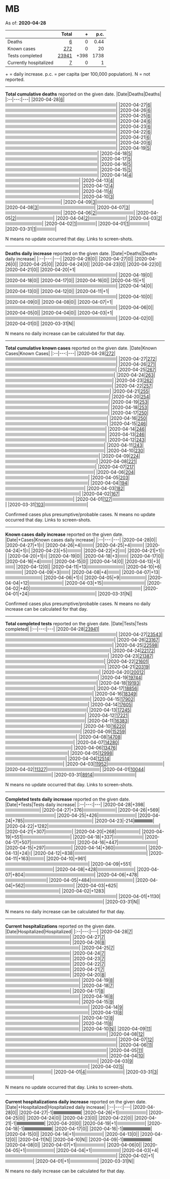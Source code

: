 # MB

As of: **2020-04-28**

||Total|+|p.c.|
|--|---:|---:|---:|
|Deaths|[6](https://github.com/johanley/covid-19-canada/blob/master/data/screenshots/2020-04-28_21h15mADT/mb.png)|0|0.44|
|Known cases|[272](https://github.com/johanley/covid-19-canada/blob/master/data/screenshots/2020-04-28_21h15mADT/mb.png)|0|20|
|Tests completed|[23941](https://github.com/johanley/covid-19-canada/blob/master/data/screenshots/2020-04-28_21h15mADT/mb.png)|+398|1738|
|Currently hospitalized|[7](https://github.com/johanley/covid-19-canada/blob/master/data/screenshots/2020-04-28_21h15mADT/mb.png)|0|1|

\+ = daily increase.
p.c. = per capita (per 100,000 population).
N = not reported.



***

**Total cumulative deaths** reported on the given date.
|Date|Deaths|Deaths|
|:--|---:|---|
|2020-04-28|[6](https://github.com/johanley/covid-19-canada/blob/master/data/screenshots/2020-04-28_21h15mADT/mb.png)|<img src='bar.png' height='10' width='350' title='6'>|
|2020-04-27|[6](https://github.com/johanley/covid-19-canada/blob/master/data/screenshots/2020-04-27_21h15mADT/mb.png)|<img src='bar.png' height='10' width='350' title='6'>|
|2020-04-26|[6](https://github.com/johanley/covid-19-canada/blob/master/data/screenshots/2020-04-26_21h00mADT/mb.png)|<img src='bar.png' height='10' width='350' title='6'>|
|2020-04-25|[6](https://github.com/johanley/covid-19-canada/blob/master/data/screenshots/2020-04-25_21h30mADT/mb.png)|<img src='bar.png' height='10' width='350' title='6'>|
|2020-04-24|[6](https://github.com/johanley/covid-19-canada/blob/master/data/screenshots/2020-04-24_21h15mADT/mb.png)|<img src='bar.png' height='10' width='350' title='6'>|
|2020-04-23|[6](https://github.com/johanley/covid-19-canada/blob/master/data/screenshots/2020-04-23_21h30mADT/mb.png)|<img src='bar.png' height='10' width='350' title='6'>|
|2020-04-22|[6](https://github.com/johanley/covid-19-canada/blob/master/data/screenshots/2020-04-22_21h30mADT/mb.png)|<img src='bar.png' height='10' width='350' title='6'>|
|2020-04-21|[6](https://github.com/johanley/covid-19-canada/blob/master/data/screenshots/2020-04-21_21h30mADT/mb.png)|<img src='bar.png' height='10' width='350' title='6'>|
|2020-04-20|[6](https://github.com/johanley/covid-19-canada/blob/master/data/screenshots/2020-04-20_21h15mADT/mb.png)|<img src='bar.png' height='10' width='350' title='6'>|
|2020-04-19|[5](https://github.com/johanley/covid-19-canada/blob/master/data/screenshots/2020-04-19_19h30mADT/mb.png)|<img src='bar.png' height='10' width='291' title='5'>|
|2020-04-18|[5](https://github.com/johanley/covid-19-canada/blob/master/data/screenshots/2020-04-18_21h30mADT/mb.png)|<img src='bar.png' height='10' width='291' title='5'>|
|2020-04-17|[5](https://github.com/johanley/covid-19-canada/blob/master/data/screenshots/2020-04-17_21h00mADT/mb.png)|<img src='bar.png' height='10' width='291' title='5'>|
|2020-04-16|[5](https://github.com/johanley/covid-19-canada/blob/master/data/screenshots/2020-04-16_21h00mADT/mb.png)|<img src='bar.png' height='10' width='291' title='5'>|
|2020-04-15|[5](https://github.com/johanley/covid-19-canada/blob/master/data/screenshots/2020-04-15_21h00mADT/mb.png)|<img src='bar.png' height='10' width='291' title='5'>|
|2020-04-14|[4](https://github.com/johanley/covid-19-canada/blob/master/data/screenshots/2020-04-14_21h00mADT/mb.png)|<img src='bar.png' height='10' width='233' title='4'>|
|2020-04-13|[4](https://github.com/johanley/covid-19-canada/blob/master/data/screenshots/2020-04-13_21h00mADT/mb.png)|<img src='bar.png' height='10' width='233' title='4'>|
|2020-04-12|[4](https://github.com/johanley/covid-19-canada/blob/master/data/screenshots/2020-04-12_21h30mADT/mb.png)|<img src='bar.png' height='10' width='233' title='4'>|
|2020-04-11|[4](https://github.com/johanley/covid-19-canada/blob/master/data/screenshots/2020-04-11_21h00mADT/mb.png)|<img src='bar.png' height='10' width='233' title='4'>|
|2020-04-10|[3](https://github.com/johanley/covid-19-canada/blob/master/data/screenshots/2020-04-10_21h30mADT/mb.png)|<img src='bar.png' height='10' width='175' title='3'>|
|2020-04-09|[3](https://github.com/johanley/covid-19-canada/blob/master/data/screenshots/2020-04-09_22h00mADT/mb.png)|<img src='bar.png' height='10' width='175' title='3'>|
|2020-04-08|[3](https://github.com/johanley/covid-19-canada/blob/master/data/screenshots/2020-04-08_21h30mADT/mb.png)|<img src='bar.png' height='10' width='175' title='3'>|
|2020-04-07|[3](https://github.com/johanley/covid-19-canada/blob/master/data/screenshots/2020-04-07_21h45mADT/mb.png)|<img src='bar.png' height='10' width='175' title='3'>|
|2020-04-06|[2](https://github.com/johanley/covid-19-canada/blob/master/data/screenshots/2020-04-06_21h45mADT/mb.png)|<img src='bar.png' height='10' width='116' title='2'>|
|2020-04-05|[2](https://github.com/johanley/covid-19-canada/blob/master/data/screenshots/2020-04-05_21h30mADT/mb.png)|<img src='bar.png' height='10' width='116' title='2'>|
|2020-04-04|[2](https://github.com/johanley/covid-19-canada/blob/master/data/screenshots/2020-04-04_21h00mADT/mb.png)|<img src='bar.png' height='10' width='116' title='2'>|
|2020-04-03|[2](https://github.com/johanley/covid-19-canada/blob/master/data/screenshots/2020-04-03_21h30mADT/mb.png)|<img src='bar.png' height='10' width='116' title='2'>|
|2020-04-02|[1](https://github.com/johanley/covid-19-canada/blob/master/data/screenshots/2020-04-02_22h00mADT/mb.png)|<img src='bar.png' height='10' width='58' title='1'>|
|2020-04-01|[1](https://github.com/johanley/covid-19-canada/blob/master/data/screenshots/2020-04-01_22h00mADT/mb.png)|<img src='bar.png' height='10' width='58' title='1'>|
|2020-03-31|[1](https://github.com/johanley/covid-19-canada/blob/master/data/screenshots/2020-03-31_22h00mADT/mb.png)|<img src='bar.png' height='10' width='58' title='1'>|


N means no update occurred that day. Links to screen-shots.


***

**Deaths daily increase** reported on the given date.
|Date|+Deaths|Deaths daily increase|
|:--|---:|---|
|2020-04-28|0|<img src='bar.png' height='10' width='0' title='0'>|
|2020-04-27|0|<img src='bar.png' height='10' width='0' title='0'>|
|2020-04-26|0|<img src='bar.png' height='10' width='0' title='0'>|
|2020-04-25|0|<img src='bar.png' height='10' width='0' title='0'>|
|2020-04-24|0|<img src='bar.png' height='10' width='0' title='0'>|
|2020-04-23|0|<img src='bar.png' height='10' width='0' title='0'>|
|2020-04-22|0|<img src='bar.png' height='10' width='0' title='0'>|
|2020-04-21|0|<img src='bar.png' height='10' width='0' title='0'>|
|2020-04-20|+1|<img src='bar.png' height='10' width='350' title='1'>|
|2020-04-19|0|<img src='bar.png' height='10' width='0' title='0'>|
|2020-04-18|0|<img src='bar.png' height='10' width='0' title='0'>|
|2020-04-17|0|<img src='bar.png' height='10' width='0' title='0'>|
|2020-04-16|0|<img src='bar.png' height='10' width='0' title='0'>|
|2020-04-15|+1|<img src='bar.png' height='10' width='350' title='1'>|
|2020-04-14|0|<img src='bar.png' height='10' width='0' title='0'>|
|2020-04-13|0|<img src='bar.png' height='10' width='0' title='0'>|
|2020-04-12|0|<img src='bar.png' height='10' width='0' title='0'>|
|2020-04-11|+1|<img src='bar.png' height='10' width='350' title='1'>|
|2020-04-10|0|<img src='bar.png' height='10' width='0' title='0'>|
|2020-04-09|0|<img src='bar.png' height='10' width='0' title='0'>|
|2020-04-08|0|<img src='bar.png' height='10' width='0' title='0'>|
|2020-04-07|+1|<img src='bar.png' height='10' width='350' title='1'>|
|2020-04-06|0|<img src='bar.png' height='10' width='0' title='0'>|
|2020-04-05|0|<img src='bar.png' height='10' width='0' title='0'>|
|2020-04-04|0|<img src='bar.png' height='10' width='0' title='0'>|
|2020-04-03|+1|<img src='bar.png' height='10' width='350' title='1'>|
|2020-04-02|0|<img src='bar.png' height='10' width='0' title='0'>|
|2020-04-01|0|<img src='bar.png' height='10' width='0' title='0'>|
|2020-03-31|N|<img src='bar.png' height='10' width='0' title='N'>|


N means no daily increase can be calculated for that day.




***

**Total cumulative known cases** reported on the given date.
|Date|Known Cases|Known Cases|
|:--|---:|---|
|2020-04-28|[272](https://github.com/johanley/covid-19-canada/blob/master/data/screenshots/2020-04-28_21h15mADT/mb.png)|<img src='bar.png' height='10' width='350' title='272'>|
|2020-04-27|[272](https://github.com/johanley/covid-19-canada/blob/master/data/screenshots/2020-04-27_21h15mADT/mb.png)|<img src='bar.png' height='10' width='350' title='272'>|
|2020-04-26|[271](https://github.com/johanley/covid-19-canada/blob/master/data/screenshots/2020-04-26_21h00mADT/mb.png)|<img src='bar.png' height='10' width='348' title='271'>|
|2020-04-25|[267](https://github.com/johanley/covid-19-canada/blob/master/data/screenshots/2020-04-25_21h30mADT/mb.png)|<img src='bar.png' height='10' width='343' title='267'>|
|2020-04-24|[263](https://github.com/johanley/covid-19-canada/blob/master/data/screenshots/2020-04-24_21h15mADT/mb.png)|<img src='bar.png' height='10' width='338' title='263'>|
|2020-04-23|[262](https://github.com/johanley/covid-19-canada/blob/master/data/screenshots/2020-04-23_21h30mADT/mb.png)|<img src='bar.png' height='10' width='337' title='262'>|
|2020-04-22|[257](https://github.com/johanley/covid-19-canada/blob/master/data/screenshots/2020-04-22_21h30mADT/mb.png)|<img src='bar.png' height='10' width='330' title='257'>|
|2020-04-21|[255](https://github.com/johanley/covid-19-canada/blob/master/data/screenshots/2020-04-21_21h30mADT/mb.png)|<img src='bar.png' height='10' width='328' title='255'>|
|2020-04-20|[254](https://github.com/johanley/covid-19-canada/blob/master/data/screenshots/2020-04-20_21h15mADT/mb.png)|<img src='bar.png' height='10' width='326' title='254'>|
|2020-04-19|[253](https://github.com/johanley/covid-19-canada/blob/master/data/screenshots/2020-04-19_19h30mADT/mb.png)|<img src='bar.png' height='10' width='325' title='253'>|
|2020-04-18|[253](https://github.com/johanley/covid-19-canada/blob/master/data/screenshots/2020-04-18_21h30mADT/mb.png)|<img src='bar.png' height='10' width='325' title='253'>|
|2020-04-17|[250](https://github.com/johanley/covid-19-canada/blob/master/data/screenshots/2020-04-17_21h00mADT/mb.png)|<img src='bar.png' height='10' width='321' title='250'>|
|2020-04-16|[250](https://github.com/johanley/covid-19-canada/blob/master/data/screenshots/2020-04-16_21h00mADT/mb.png)|<img src='bar.png' height='10' width='321' title='250'>|
|2020-04-15|[246](https://github.com/johanley/covid-19-canada/blob/master/data/screenshots/2020-04-15_21h00mADT/mb.png)|<img src='bar.png' height='10' width='316' title='246'>|
|2020-04-14|[246](https://github.com/johanley/covid-19-canada/blob/master/data/screenshots/2020-04-14_21h00mADT/mb.png)|<img src='bar.png' height='10' width='316' title='246'>|
|2020-04-13|[246](https://github.com/johanley/covid-19-canada/blob/master/data/screenshots/2020-04-13_21h00mADT/mb.png)|<img src='bar.png' height='10' width='316' title='246'>|
|2020-04-12|[243](https://github.com/johanley/covid-19-canada/blob/master/data/screenshots/2020-04-12_21h30mADT/mb.png)|<img src='bar.png' height='10' width='312' title='243'>|
|2020-04-11|[243](https://github.com/johanley/covid-19-canada/blob/master/data/screenshots/2020-04-11_21h00mADT/mb.png)|<img src='bar.png' height='10' width='312' title='243'>|
|2020-04-10|[230](https://github.com/johanley/covid-19-canada/blob/master/data/screenshots/2020-04-10_21h30mADT/mb.png)|<img src='bar.png' height='10' width='295' title='230'>|
|2020-04-09|[224](https://github.com/johanley/covid-19-canada/blob/master/data/screenshots/2020-04-09_22h00mADT/mb.png)|<img src='bar.png' height='10' width='288' title='224'>|
|2020-04-08|[221](https://github.com/johanley/covid-19-canada/blob/master/data/screenshots/2020-04-08_21h30mADT/mb.png)|<img src='bar.png' height='10' width='284' title='221'>|
|2020-04-07|[217](https://github.com/johanley/covid-19-canada/blob/master/data/screenshots/2020-04-07_21h45mADT/mb.png)|<img src='bar.png' height='10' width='279' title='217'>|
|2020-04-06|[204](https://github.com/johanley/covid-19-canada/blob/master/data/screenshots/2020-04-06_21h45mADT/mb.png)|<img src='bar.png' height='10' width='262' title='204'>|
|2020-04-05|[203](https://github.com/johanley/covid-19-canada/blob/master/data/screenshots/2020-04-05_21h30mADT/mb.png)|<img src='bar.png' height='10' width='261' title='203'>|
|2020-04-04|[194](https://github.com/johanley/covid-19-canada/blob/master/data/screenshots/2020-04-04_21h00mADT/mb.png)|<img src='bar.png' height='10' width='249' title='194'>|
|2020-04-03|[182](https://github.com/johanley/covid-19-canada/blob/master/data/screenshots/2020-04-03_21h30mADT/mb.png)|<img src='bar.png' height='10' width='234' title='182'>|
|2020-04-02|[167](https://github.com/johanley/covid-19-canada/blob/master/data/screenshots/2020-04-02_22h00mADT/mb.png)|<img src='bar.png' height='10' width='214' title='167'>|
|2020-04-01|[127](https://github.com/johanley/covid-19-canada/blob/master/data/screenshots/2020-04-01_22h00mADT/mb.png)|<img src='bar.png' height='10' width='163' title='127'>|
|2020-03-31|[103](https://github.com/johanley/covid-19-canada/blob/master/data/screenshots/2020-03-31_22h00mADT/mb.png)|<img src='bar.png' height='10' width='132' title='103'>|


Confirmed cases plus presumptive/probable cases. N means no update occurred that day. Links to screen-shots.

***

**Known cases daily increase** reported on the given date.
|Date|+Cases|Known cases daily increase|
|:--|---:|---|
|2020-04-28|0|<img src='bar.png' height='10' width='0' title='0'>|
|2020-04-27|+1|<img src='bar.png' height='10' width='8' title='1'>|
|2020-04-26|+4|<img src='bar.png' height='10' width='35' title='4'>|
|2020-04-25|+4|<img src='bar.png' height='10' width='35' title='4'>|
|2020-04-24|+1|<img src='bar.png' height='10' width='8' title='1'>|
|2020-04-23|+5|<img src='bar.png' height='10' width='43' title='5'>|
|2020-04-22|+2|<img src='bar.png' height='10' width='17' title='2'>|
|2020-04-21|+1|<img src='bar.png' height='10' width='8' title='1'>|
|2020-04-20|+1|<img src='bar.png' height='10' width='8' title='1'>|
|2020-04-19|0|<img src='bar.png' height='10' width='0' title='0'>|
|2020-04-18|+3|<img src='bar.png' height='10' width='26' title='3'>|
|2020-04-17|0|<img src='bar.png' height='10' width='0' title='0'>|
|2020-04-16|+4|<img src='bar.png' height='10' width='35' title='4'>|
|2020-04-15|0|<img src='bar.png' height='10' width='0' title='0'>|
|2020-04-14|0|<img src='bar.png' height='10' width='0' title='0'>|
|2020-04-13|+3|<img src='bar.png' height='10' width='26' title='3'>|
|2020-04-12|0|<img src='bar.png' height='10' width='0' title='0'>|
|2020-04-11|+13|<img src='bar.png' height='10' width='113' title='13'>|
|2020-04-10|+6|<img src='bar.png' height='10' width='52' title='6'>|
|2020-04-09|+3|<img src='bar.png' height='10' width='26' title='3'>|
|2020-04-08|+4|<img src='bar.png' height='10' width='35' title='4'>|
|2020-04-07|+13|<img src='bar.png' height='10' width='113' title='13'>|
|2020-04-06|+1|<img src='bar.png' height='10' width='8' title='1'>|
|2020-04-05|+9|<img src='bar.png' height='10' width='78' title='9'>|
|2020-04-04|+12|<img src='bar.png' height='10' width='105' title='12'>|
|2020-04-03|+15|<img src='bar.png' height='10' width='131' title='15'>|
|2020-04-02|+40|<img src='bar.png' height='10' width='350' title='40'>|
|2020-04-01|+24|<img src='bar.png' height='10' width='210' title='24'>|
|2020-03-31|N|<img src='bar.png' height='10' width='0' title='N'>|


Confirmed cases plus presumptive/probable cases. 
N means no daily increase can be calculated for that day.

***




**Total completed tests** reported on the given date.
|Date|Tests|Tests completed|
|:--|---:|---|
|2020-04-28|[23941](https://github.com/johanley/covid-19-canada/blob/master/data/screenshots/2020-04-28_21h15mADT/mb.png)|<img src='bar.png' height='10' width='350' title='23941'>|
|2020-04-27|[23543](https://github.com/johanley/covid-19-canada/blob/master/data/screenshots/2020-04-27_21h15mADT/mb.png)|<img src='bar.png' height='10' width='344' title='23543'>|
|2020-04-26|[23167](https://github.com/johanley/covid-19-canada/blob/master/data/screenshots/2020-04-26_21h00mADT/mb.png)|<img src='bar.png' height='10' width='338' title='23167'>|
|2020-04-25|[22598](https://github.com/johanley/covid-19-canada/blob/master/data/screenshots/2020-04-25_21h30mADT/mb.png)|<img src='bar.png' height='10' width='330' title='22598'>|
|2020-04-24|[22172](https://github.com/johanley/covid-19-canada/blob/master/data/screenshots/2020-04-24_21h15mADT/mb.png)|<img src='bar.png' height='10' width='324' title='22172'>|
|2020-04-23|[21387](https://github.com/johanley/covid-19-canada/blob/master/data/screenshots/2020-04-23_21h30mADT/mb.png)|<img src='bar.png' height='10' width='312' title='21387'>|
|2020-04-22|[21601](https://github.com/johanley/covid-19-canada/blob/master/data/screenshots/2020-04-22_21h30mADT/mb.png)|<img src='bar.png' height='10' width='315' title='21601'>|
|2020-04-21|[20319](https://github.com/johanley/covid-19-canada/blob/master/data/screenshots/2020-04-21_21h30mADT/mb.png)|<img src='bar.png' height='10' width='297' title='20319'>|
|2020-04-20|[20012](https://github.com/johanley/covid-19-canada/blob/master/data/screenshots/2020-04-20_21h15mADT/mb.png)|<img src='bar.png' height='10' width='292' title='20012'>|
|2020-04-19|[19744](https://github.com/johanley/covid-19-canada/blob/master/data/screenshots/2020-04-19_19h30mADT/mb.png)|<img src='bar.png' height='10' width='288' title='19744'>|
|2020-04-18|[19193](https://github.com/johanley/covid-19-canada/blob/master/data/screenshots/2020-04-18_21h30mADT/mb.png)|<img src='bar.png' height='10' width='280' title='19193'>|
|2020-04-17|[18856](https://github.com/johanley/covid-19-canada/blob/master/data/screenshots/2020-04-17_21h00mADT/mb.png)|<img src='bar.png' height='10' width='275' title='18856'>|
|2020-04-16|[18349](https://github.com/johanley/covid-19-canada/blob/master/data/screenshots/2020-04-16_21h00mADT/mb.png)|<img src='bar.png' height='10' width='268' title='18349'>|
|2020-04-15|[17902](https://github.com/johanley/covid-19-canada/blob/master/data/screenshots/2020-04-15_21h00mADT/mb.png)|<img src='bar.png' height='10' width='261' title='17902'>|
|2020-04-14|[17605](https://github.com/johanley/covid-19-canada/blob/master/data/screenshots/2020-04-14_21h00mADT/mb.png)|<img src='bar.png' height='10' width='257' title='17605'>|
|2020-04-13|[17245](https://github.com/johanley/covid-19-canada/blob/master/data/screenshots/2020-04-13_21h00mADT/mb.png)|<img src='bar.png' height='10' width='252' title='17245'>|
|2020-04-12|[17221](https://github.com/johanley/covid-19-canada/blob/master/data/screenshots/2020-04-12_21h30mADT/mb.png)|<img src='bar.png' height='10' width='251' title='17221'>|
|2020-04-11|[16383](https://github.com/johanley/covid-19-canada/blob/master/data/screenshots/2020-04-11_21h00mADT/mb.png)|<img src='bar.png' height='10' width='239' title='16383'>|
|2020-04-10|[16220](https://github.com/johanley/covid-19-canada/blob/master/data/screenshots/2020-04-10_21h30mADT/mb.png)|<img src='bar.png' height='10' width='237' title='16220'>|
|2020-04-09|[15259](https://github.com/johanley/covid-19-canada/blob/master/data/screenshots/2020-04-09_22h00mADT/mb.png)|<img src='bar.png' height='10' width='223' title='15259'>|
|2020-04-08|[14708](https://github.com/johanley/covid-19-canada/blob/master/data/screenshots/2020-04-08_21h30mADT/mb.png)|<img src='bar.png' height='10' width='215' title='14708'>|
|2020-04-07|[14280](https://github.com/johanley/covid-19-canada/blob/master/data/screenshots/2020-04-07_21h45mADT/mb.png)|<img src='bar.png' height='10' width='208' title='14280'>|
|2020-04-06|[13476](https://github.com/johanley/covid-19-canada/blob/master/data/screenshots/2020-04-06_21h45mADT/mb.png)|<img src='bar.png' height='10' width='197' title='13476'>|
|2020-04-05|[12998](https://github.com/johanley/covid-19-canada/blob/master/data/screenshots/2020-04-05_21h30mADT/mb.png)|<img src='bar.png' height='10' width='190' title='12998'>|
|2020-04-04|[12514](https://github.com/johanley/covid-19-canada/blob/master/data/screenshots/2020-04-04_21h00mADT/mb.png)|<img src='bar.png' height='10' width='182' title='12514'>|
|2020-04-03|[11952](https://github.com/johanley/covid-19-canada/blob/master/data/screenshots/2020-04-03_21h30mADT/mb.png)|<img src='bar.png' height='10' width='174' title='11952'>|
|2020-04-02|[11327](https://github.com/johanley/covid-19-canada/blob/master/data/screenshots/2020-04-02_22h00mADT/mb.png)|<img src='bar.png' height='10' width='165' title='11327'>|
|2020-04-01|[10044](https://github.com/johanley/covid-19-canada/blob/master/data/screenshots/2020-04-01_22h00mADT/mb.png)|<img src='bar.png' height='10' width='146' title='10044'>|
|2020-03-31|[8914](https://github.com/johanley/covid-19-canada/blob/master/data/screenshots/2020-03-31_22h00mADT/mb.png)|<img src='bar.png' height='10' width='130' title='8914'>|


N means no update occurred that day. Links to screen-shots.

***

**Completed tests daily increase** reported on the given date.
|Date|+Tests|Tests daily increase|
|:--|---:|---|
|2020-04-28|+398|<img src='bar.png' height='10' width='108' title='398'>|
|2020-04-27|+376|<img src='bar.png' height='10' width='102' title='376'>|
|2020-04-26|+569|<img src='bar.png' height='10' width='155' title='569'>|
|2020-04-25|+426|<img src='bar.png' height='10' width='116' title='426'>|
|2020-04-24|+785|<img src='bar.png' height='10' width='214' title='785'>|
|2020-04-23|-214|<img src='negative.png' height='10' width='58' title='-214'>|
|2020-04-22|+1282|<img src='bar.png' height='10' width='349' title='1282'>|
|2020-04-21|+307|<img src='bar.png' height='10' width='83' title='307'>|
|2020-04-20|+268|<img src='bar.png' height='10' width='73' title='268'>|
|2020-04-19|+551|<img src='bar.png' height='10' width='150' title='551'>|
|2020-04-18|+337|<img src='bar.png' height='10' width='91' title='337'>|
|2020-04-17|+507|<img src='bar.png' height='10' width='138' title='507'>|
|2020-04-16|+447|<img src='bar.png' height='10' width='121' title='447'>|
|2020-04-15|+297|<img src='bar.png' height='10' width='81' title='297'>|
|2020-04-14|+360|<img src='bar.png' height='10' width='98' title='360'>|
|2020-04-13|+24|<img src='bar.png' height='10' width='6' title='24'>|
|2020-04-12|+838|<img src='bar.png' height='10' width='228' title='838'>|
|2020-04-11|+163|<img src='bar.png' height='10' width='44' title='163'>|
|2020-04-10|+961|<img src='bar.png' height='10' width='262' title='961'>|
|2020-04-09|+551|<img src='bar.png' height='10' width='150' title='551'>|
|2020-04-08|+428|<img src='bar.png' height='10' width='116' title='428'>|
|2020-04-07|+804|<img src='bar.png' height='10' width='219' title='804'>|
|2020-04-06|+478|<img src='bar.png' height='10' width='130' title='478'>|
|2020-04-05|+484|<img src='bar.png' height='10' width='132' title='484'>|
|2020-04-04|+562|<img src='bar.png' height='10' width='153' title='562'>|
|2020-04-03|+625|<img src='bar.png' height='10' width='170' title='625'>|
|2020-04-02|+1283|<img src='bar.png' height='10' width='350' title='1283'>|
|2020-04-01|+1130|<img src='bar.png' height='10' width='308' title='1130'>|
|2020-03-31|N|<img src='bar.png' height='10' width='0' title='N'>|


N means no daily increase can be calculated for that day.

***


**Current hospitalizations** reported on the given date.
|Date|Hospitalized|Hospitalized|
|:--|---:|---|
|2020-04-28|[7](https://github.com/johanley/covid-19-canada/blob/master/data/screenshots/2020-04-28_21h15mADT/mb.png)|<img src='bar.png' height='10' width='204' title='7'>|
|2020-04-27|[7](https://github.com/johanley/covid-19-canada/blob/master/data/screenshots/2020-04-27_21h15mADT/mb.png)|<img src='bar.png' height='10' width='204' title='7'>|
|2020-04-26|[8](https://github.com/johanley/covid-19-canada/blob/master/data/screenshots/2020-04-26_21h00mADT/mb.png)|<img src='bar.png' height='10' width='233' title='8'>|
|2020-04-25|[7](https://github.com/johanley/covid-19-canada/blob/master/data/screenshots/2020-04-25_21h30mADT/mb.png)|<img src='bar.png' height='10' width='204' title='7'>|
|2020-04-24|[7](https://github.com/johanley/covid-19-canada/blob/master/data/screenshots/2020-04-24_21h15mADT/mb.png)|<img src='bar.png' height='10' width='204' title='7'>|
|2020-04-23|[7](https://github.com/johanley/covid-19-canada/blob/master/data/screenshots/2020-04-23_21h30mADT/mb.png)|<img src='bar.png' height='10' width='204' title='7'>|
|2020-04-22|[7](https://github.com/johanley/covid-19-canada/blob/master/data/screenshots/2020-04-22_21h30mADT/mb.png)|<img src='bar.png' height='10' width='204' title='7'>|
|2020-04-21|[7](https://github.com/johanley/covid-19-canada/blob/master/data/screenshots/2020-04-21_21h30mADT/mb.png)|<img src='bar.png' height='10' width='204' title='7'>|
|2020-04-20|[8](https://github.com/johanley/covid-19-canada/blob/master/data/screenshots/2020-04-20_21h15mADT/mb.png)|<img src='bar.png' height='10' width='233' title='8'>|
|2020-04-19|[8](https://github.com/johanley/covid-19-canada/blob/master/data/screenshots/2020-04-19_19h30mADT/mb.png)|<img src='bar.png' height='10' width='233' title='8'>|
|2020-04-18|[7](https://github.com/johanley/covid-19-canada/blob/master/data/screenshots/2020-04-18_21h30mADT/mb.png)|<img src='bar.png' height='10' width='204' title='7'>|
|2020-04-17|[8](https://github.com/johanley/covid-19-canada/blob/master/data/screenshots/2020-04-17_21h00mADT/mb.png)|<img src='bar.png' height='10' width='233' title='8'>|
|2020-04-16|[8](https://github.com/johanley/covid-19-canada/blob/master/data/screenshots/2020-04-16_21h00mADT/mb.png)|<img src='bar.png' height='10' width='233' title='8'>|
|2020-04-15|[9](https://github.com/johanley/covid-19-canada/blob/master/data/screenshots/2020-04-15_21h00mADT/mb.png)|<img src='bar.png' height='10' width='262' title='9'>|
|2020-04-14|[9](https://github.com/johanley/covid-19-canada/blob/master/data/screenshots/2020-04-14_21h00mADT/mb.png)|<img src='bar.png' height='10' width='262' title='9'>|
|2020-04-13|[8](https://github.com/johanley/covid-19-canada/blob/master/data/screenshots/2020-04-13_21h00mADT/mb.png)|<img src='bar.png' height='10' width='233' title='8'>|
|2020-04-12|[8](https://github.com/johanley/covid-19-canada/blob/master/data/screenshots/2020-04-12_21h30mADT/mb.png)|<img src='bar.png' height='10' width='233' title='8'>|
|2020-04-11|[8](https://github.com/johanley/covid-19-canada/blob/master/data/screenshots/2020-04-11_21h00mADT/mb.png)|<img src='bar.png' height='10' width='233' title='8'>|
|2020-04-10|[N](https://github.com/johanley/covid-19-canada/blob/master/data/screenshots/2020-04-10_21h30mADT/mb.png)|<img src='bar.png' height='10' width='0' title='N'>|
|2020-04-09|[11](https://github.com/johanley/covid-19-canada/blob/master/data/screenshots/2020-04-09_22h00mADT/mb.png)|<img src='bar.png' height='10' width='320' title='11'>|
|2020-04-08|[12](https://github.com/johanley/covid-19-canada/blob/master/data/screenshots/2020-04-08_21h30mADT/mb.png)|<img src='bar.png' height='10' width='350' title='12'>|
|2020-04-07|[12](https://github.com/johanley/covid-19-canada/blob/master/data/screenshots/2020-04-07_21h45mADT/mb.png)|<img src='bar.png' height='10' width='350' title='12'>|
|2020-04-06|[11](https://github.com/johanley/covid-19-canada/blob/master/data/screenshots/2020-04-06_21h45mADT/mb.png)|<img src='bar.png' height='10' width='320' title='11'>|
|2020-04-05|[11](https://github.com/johanley/covid-19-canada/blob/master/data/screenshots/2020-04-05_21h30mADT/mb.png)|<img src='bar.png' height='10' width='320' title='11'>|
|2020-04-04|[10](https://github.com/johanley/covid-19-canada/blob/master/data/screenshots/2020-04-04_21h00mADT/mb.png)|<img src='bar.png' height='10' width='291' title='10'>|
|2020-04-03|[9](https://github.com/johanley/covid-19-canada/blob/master/data/screenshots/2020-04-03_21h30mADT/mb.png)|<img src='bar.png' height='10' width='262' title='9'>|
|2020-04-02|[5](https://github.com/johanley/covid-19-canada/blob/master/data/screenshots/2020-04-02_22h00mADT/mb.png)|<img src='bar.png' height='10' width='145' title='5'>|
|2020-04-01|[4](https://github.com/johanley/covid-19-canada/blob/master/data/screenshots/2020-04-01_22h00mADT/mb.png)|<img src='bar.png' height='10' width='116' title='4'>|
|2020-03-31|[3](https://github.com/johanley/covid-19-canada/blob/master/data/screenshots/2020-03-31_22h00mADT/mb.png)|<img src='bar.png' height='10' width='87' title='3'>|


N means no update occurred that day. Links to screen-shots.

***

**Current hospitalizations daily increase** reported on the given date.
|Date|+Hospitalized|Hospitalized daily increase|
|:--|---:|---|
|2020-04-28|0|<img src='bar.png' height='10' width='0' title='0'>|
|2020-04-27|-1|<img src='negative.png' height='10' width='87' title='-1'>|
|2020-04-26|+1|<img src='bar.png' height='10' width='87' title='1'>|
|2020-04-25|0|<img src='bar.png' height='10' width='0' title='0'>|
|2020-04-24|0|<img src='bar.png' height='10' width='0' title='0'>|
|2020-04-23|0|<img src='bar.png' height='10' width='0' title='0'>|
|2020-04-22|0|<img src='bar.png' height='10' width='0' title='0'>|
|2020-04-21|-1|<img src='negative.png' height='10' width='87' title='-1'>|
|2020-04-20|0|<img src='bar.png' height='10' width='0' title='0'>|
|2020-04-19|+1|<img src='bar.png' height='10' width='87' title='1'>|
|2020-04-18|-1|<img src='negative.png' height='10' width='87' title='-1'>|
|2020-04-17|0|<img src='bar.png' height='10' width='0' title='0'>|
|2020-04-16|-1|<img src='negative.png' height='10' width='87' title='-1'>|
|2020-04-15|0|<img src='bar.png' height='10' width='0' title='0'>|
|2020-04-14|+1|<img src='bar.png' height='10' width='87' title='1'>|
|2020-04-13|0|<img src='bar.png' height='10' width='0' title='0'>|
|2020-04-12|0|<img src='bar.png' height='10' width='0' title='0'>|
|2020-04-11|N|<img src='bar.png' height='10' width='0' title='N'>|
|2020-04-10|N|<img src='bar.png' height='10' width='0' title='N'>|
|2020-04-09|-1|<img src='negative.png' height='10' width='87' title='-1'>|
|2020-04-08|0|<img src='bar.png' height='10' width='0' title='0'>|
|2020-04-07|+1|<img src='bar.png' height='10' width='87' title='1'>|
|2020-04-06|0|<img src='bar.png' height='10' width='0' title='0'>|
|2020-04-05|+1|<img src='bar.png' height='10' width='87' title='1'>|
|2020-04-04|+1|<img src='bar.png' height='10' width='87' title='1'>|
|2020-04-03|+4|<img src='bar.png' height='10' width='350' title='4'>|
|2020-04-02|+1|<img src='bar.png' height='10' width='87' title='1'>|
|2020-04-01|+1|<img src='bar.png' height='10' width='87' title='1'>|
|2020-03-31|N|<img src='bar.png' height='10' width='0' title='N'>|


N means no daily increase can be calculated for that day.
